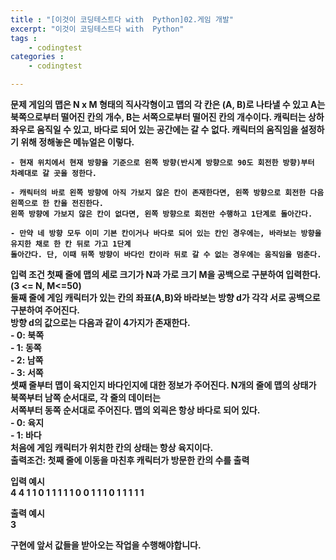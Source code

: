 ```yaml
---
title : "[이것이 코딩테스트다 with  Python]02.게임 개발"
excerpt: "이것이 코딩테스트다 with  Python"
tags : 
    - codingtest
categories : 
    - codingtest

---
```

<b> 문제
게임의 맵은 N x M 형태의 직사각형이고 맵의 각 칸은 (A, B)로 나타낼 수 있고 A는 북쪽으로부터 떨어진 칸의 개수, B는 서쪽으로부터 떨어진
칸의 개수이다. 캐릭터는 상하좌우로 움직일 수 있고, 바다로 되어 있는 공간에는 갈 수 없다. 캐릭터의 움직임을 설정하기 위해 정해놓은 메뉴얼은 이렇다.

    - 현재 위치에서 현재 방향을 기준으로 왼쪽 방향(반시계 방향으로 90도 회전한 방향)부터
    차례대로 갈 곳을 정한다.

    - 캐릭터의 바로 왼쪽 방향에 아직 가보지 않은 칸이 존재한다면, 왼쪽 방향으로 회전한 다음 왼쪽으로 한 칸을 전진한다.
    왼쪽 방향에 가보지 않은 칸이 없다면, 왼쪽 방향으로 회전만 수행하고 1단계로 돌아간다.

    - 만약 네 방향 모두 이미 기본 칸이거나 바다로 되어 있는 칸인 경우에는, 바라보는 방향을 유지한 채로 한 칸 뒤로 가고 1단계
    돌아간다. 단, 이때 뒤쪽 방향이 바다인 칸이라 뒤로 갈 수 없는 경우에는 움직임을 멈춘다.

<b> 입력 조건</b>
첫째 줄에 맵의 세로 크기가 N과 가로 크기 M을 공백으로 구분하여 입력한다.(3 <= N, M<=50)  <br>
둘째 줄에 게임 캐릭터가 있는 칸의 좌표(A,B)와 바라보는 방향 d가 각각 서로 공백으로 구분하여 주어진다. <br>
방향 d의 값으로는 다음과 같이 4가지가 존재한다.  <br>
    - 0: 북쪽 <br>
    - 1: 동쪽 <br>
    - 2: 남쪽 <br>
    - 3: 서쪽  <br>
셋째 줄부터 맵이 육지인지 바다인지에 대한 정보가 주어진다. N개의 줄에 맵의 상태가 북쪽부터 남쪽 순서대로, 각 줄의 데이터는  <br>
서쪽부터 동쪽 순서대로 주어진다. 맵의 외괵은 항상 바다로 되어 있다.  <br>
    - 0: 육지 <br>
    - 1: 바다 <br>
    처음에 게임 캐릭터가 위치한 칸의 상태는 항상 육지이다. <br>
출력조건: 첫째 줄에 이동을 마친후 캐릭터가 방문한 칸의 수를 출력 <br>



<b> 입력 예시 </b> <br>
4 4
1 1 0
1 1 1 1
1 0 0 1
1 1 0 1
1 1 1 1

<b> 출력 예시 </b> <br>
3

구현에 앞서 값들을 받아오는 작업을 수행해야합니다. <br>
